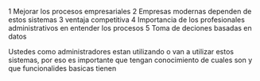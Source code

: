 1 Mejorar los procesos empresariales
2 Empresas modernas dependen de estos sistemas
3 ventaja competitiva
4 Importancia de los profesionales administrativos en entender los procesos
5 Toma de deciones basadas en datos

Ustedes como administradores estan utilizando o van a utilizar estos sistemas, por eso es importante que tengan conocimiento de cuales son y que funcionalides basicas tienen
